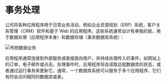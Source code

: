 # 事务处理

公司将各种应用程序用于日常业务活动，例如企业资源规划（ERP）系统，客户关系管理（CRM）软件和基于 Web 的应用程序。这些系统通常设计有单独的层，用于数据处理（应用程序本身）和数据存储（事务数据库系统）：

![传统数据业务](https://s1.ax1x.com/2020/10/11/0cJZpq.png)

应用程序通常连接到外部服务或直接面向用户，并持续处理传入的事件，如网站上的订单，电子邮件或点击。处理事件时，应用程序将会读取远程数据库的状态，或者通过运行事务来更新它。通常，一个数据库系统可以服务于多个应用程序，它们有时会访问相同的数据库或表。
